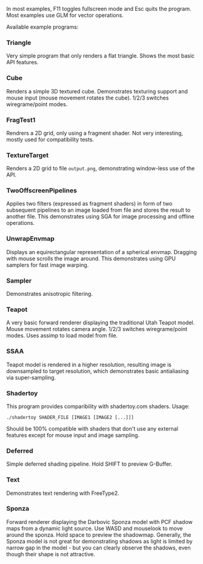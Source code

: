 In most examples, F11 toggles fullscreen mode and Esc quits the program. Most examples use GLM for vector operations.

Available example programs:

### Triangle

Very simple program that only renders a flat triangle. Shows the most basic API features.

### Cube

Renders a simple 3D textured cube. Demonstrates texturing support and mouse input (mouse movement rotates the cube). 1/2/3 switches wiregrame/point modes.

### FragTest1

Rendrers a 2D grid, only using a fragment shader. Not very interesting, mostly used for compatibility tests.

### TextureTarget

Renders a 2D grid to file `output.png`, demonstrating window-less use of the API.

### TwoOffscreenPipelines

Applies two filters (expressed as fragment shaders) in form of two subsequent pipelines to an image loaded from file and stores the result to another file. This demonstrates using SGA for image processing and offline operations.

### UnwrapEnvmap

Displays an equirectangular representation of a spherical envmap. Dragging with mouse scrolls the image around. This demonstrates using GPU samplers for fast image warping.

### Sampler

Demonstrates anisotropic filtering.

### Teapot

A very basic forward renderer displaying the traditional Utah Teapot model. Mouse movement rotates camera angle. 1/2/3 switches wiregrame/point modes. Uses assimp to load model from file.

### SSAA

Teapot model is rendered in a higher resolution, resulting image is downsampled to target resolution, which demonstrates basic antialiasing via super-sampling.

### Shadertoy

This program provides comparibility with shadertoy.com shaders. Usage:
```
./shadertoy SHADER_FILE [IMAGE1 [IMAGE2 [...]]]
```
Should be 100% compatible with shaders that don't use any external features except for mouse input and image sampling.

### Deferred

Simple deferred shading pipeline. Hold SHIFT to preview G-Buffer.

### Text

Demonstrates text rendering with FreeType2.

### Sponza

Forward renderer displaying the Darbovic Sponza model with PCF shadow maps from a dynamic light source. Use WASD and mouselook to move around the sponza. Hold space to preview the shadowmap. Generally, the Sponza model is not great for demonstrating shadows as light is limited by narrow gap in the model - but you can clearly observe the shadows, even though their shape is not attractive.

